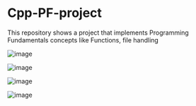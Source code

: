 # Cpp-PF-project
This repository shows a project that implements Programming Fundamentals concepts like Functions, file handling 

![image](https://github.com/user-attachments/assets/b3f60190-9bed-4645-afc8-abfa918e6f18)

![image](https://github.com/user-attachments/assets/abe0dae3-59e1-4a82-94f5-1af2eee8efa5)

![image](https://github.com/user-attachments/assets/45b5686a-ce66-4e98-b302-7c31a668ce00)

![image](https://github.com/user-attachments/assets/2def7b13-8cae-483f-8639-5098c1c37bde)
